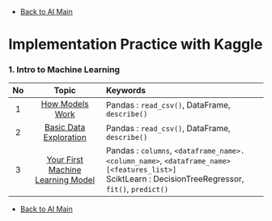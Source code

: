 * [Back to AI Main](../../README.md)
  
# Implementation Practice with Kaggle

### 1. Intro to Machine Learning
|No|Topic|Keywords|
|:-:|:-:|:-|
|1|[How Models Work](notes/01_intro_to_ml/01_exercise-explore-your-data.ipynb)|Pandas : `read_csv()`, DataFrame, `describe()`|
|2|[Basic Data Exploration](notes/01_intro_to_ml/02_exercise-explore-your-data.ipynb)|Pandas : `read_csv()`, DataFrame, `describe()`|
|3|[Your First Machine Learning Model](notes/01_intro_to_ml/03_exercise-your-first-machine-learning-model.ipynb)|Pandas : `columns`, `<dataframe_name>.<column_name>`, `<dataframe_name>[<features_list>]` <br> SciktLearn : DecisionTreeRegressor, `fit()`, `predict()`|



















* [Back to AI Main](../../README.md)